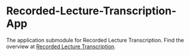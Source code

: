 # Recorded-Lecture-Transcription-App
The application submodule for Recorded Lecture Transcription. Find the overview at [Recorded Lecture Transcription](https://github.com/jonechong/Recorded-Lecture-Transcription).
